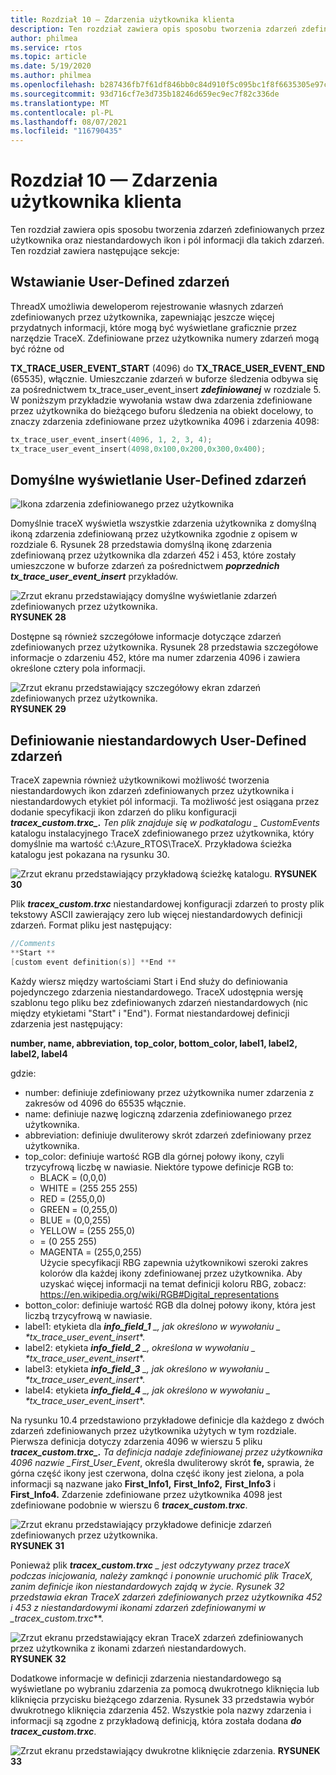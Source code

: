 ```yaml
---
title: Rozdział 10 — Zdarzenia użytkownika klienta
description: Ten rozdział zawiera opis sposobu tworzenia zdarzeń zdefiniowanych przez użytkownika oraz niestandardowych ikon i pól informacji dla takich zdarzeń.
author: philmea
ms.service: rtos
ms.topic: article
ms.date: 5/19/2020
ms.author: philmea
ms.openlocfilehash: b287436fb7f61df846bb0c84d910f5c095bc1f8f6635305e97c9e8b7aab64655
ms.sourcegitcommit: 93d716cf7e3d735b18246d659ec9ec7f82c336de
ms.translationtype: MT
ms.contentlocale: pl-PL
ms.lasthandoff: 08/07/2021
ms.locfileid: "116790435"
---
```

# <a name="chapter-10---customer-user-events"></a>Rozdział 10 — Zdarzenia użytkownika klienta

Ten rozdział zawiera opis sposobu tworzenia zdarzeń zdefiniowanych przez użytkownika oraz niestandardowych ikon i pól informacji dla takich zdarzeń. Ten rozdział zawiera następujące sekcje: 

## <a name="inserting-user-defined-events"></a>Wstawianie User-Defined zdarzeń

ThreadX umożliwia deweloperom rejestrowanie własnych zdarzeń zdefiniowanych przez użytkownika, zapewniając jeszcze więcej przydatnych informacji, które mogą być wyświetlane graficznie przez narzędzie TraceX. Zdefiniowane przez użytkownika numery zdarzeń mogą być różne od

**TX_TRACE_USER_EVENT_START** (4096) do **TX_TRACE_USER_EVENT_END** (65535), włącznie. Umieszczanie zdarzeń w buforze śledzenia odbywa się za pośrednictwem tx_trace_user_event_insert ***zdefiniowanej*** w rozdziale 5. W poniższym przykładzie wywołania wstaw dwa zdarzenia zdefiniowane przez użytkownika do bieżącego buforu śledzenia na obiekt docelowy, to znaczy zdarzenia zdefiniowane przez użytkownika 4096 i zdarzenia 4098:

```c
tx_trace_user_event_insert(4096, 1, 2, 3, 4);
tx_trace_user_event_insert(4098,0x100,0x200,0x300,0x400);
```

## <a name="default-display-of-user-defined-events"></a>Domyślne wyświetlanie User-Defined zdarzeń

![Ikona zdarzenia zdefiniowanego przez użytkownika](./media/user-guide/tx-events/image0.png)

Domyślnie traceX wyświetla wszystkie zdarzenia użytkownika z domyślną ikoną zdarzenia zdefiniowaną przez użytkownika zgodnie z opisem w rozdziale 6. Rysunek 28 przedstawia domyślną ikonę zdarzenia zdefiniowaną przez użytkownika dla zdarzeń 452 i 453, które zostały umieszczone w buforze zdarzeń za pośrednictwem ***poprzednich tx_trace_user_event_insert*** przykładów.

![Zrzut ekranu przedstawiający domyślne wyświetlanie zdarzeń zdefiniowanych przez użytkownika. ](./media/user-guide/10.1.png)
 **RYSUNEK 28**

Dostępne są również szczegółowe informacje dotyczące zdarzeń zdefiniowanych przez użytkownika. Rysunek 28 przedstawia szczegółowe informacje o zdarzeniu 452, które ma numer zdarzenia 4096 i zawiera określone cztery pola informacji.

![Zrzut ekranu przedstawiający szczegółowy ekran zdarzeń zdefiniowanych przez użytkownika. ](./media/user-guide/10.2.png)
 **RYSUNEK 29**

## <a name="defining-custom-user-defined-event-icons"></a>Definiowanie niestandardowych User-Defined zdarzeń

TraceX zapewnia również użytkownikowi możliwość tworzenia niestandardowych ikon zdarzeń zdefiniowanych przez użytkownika i niestandardowych etykiet pól informacji. Ta możliwość jest osiągana przez dodanie specyfikacji ikon zdarzeń do pliku konfiguracji ***tracex_custom.trxc_.** Ten plik znajduje się w podkatalogu _ *_CustomEvents_** katalogu instalacyjnego TraceX zdefiniowanego przez użytkownika, który domyślnie ma wartość c:\Azure_RTOS\TraceX. Przykładowa ścieżka katalogu jest pokazana na rysunku 30.

![Zrzut ekranu przedstawiający przykładową ścieżkę katalogu. ](./media/user-guide/custom_events_folder.png)
 **RYSUNEK 30**

Plik ***tracex_custom.trxc*** niestandardowej konfiguracji zdarzeń to prosty plik tekstowy ASCII zawierający zero lub więcej niestandardowych definicji zdarzeń. Format pliku jest następujący:

```c
//Comments
**Start **
[custom event definition(s)] **End **
```

Każdy wiersz między wartościami Start i End służy do definiowania pojedynczego zdarzenia niestandardowego. TraceX udostępnia wersję szablonu tego pliku bez zdefiniowanych zdarzeń niestandardowych (nic między etykietami "Start&quot; i &quot;End"). Format niestandardowej definicji zdarzenia jest następujący:

**number, name, abbreviation, top_color, bottom_color, label1, label2, label2, label4**

gdzie:

- number: definiuje zdefiniowany przez użytkownika numer zdarzenia z zakresów od 4096 do 65535 włącznie.</th>
- name: definiuje nazwę logiczną zdarzenia zdefiniowanego przez użytkownika.</td>
- abbreviation: definiuje dwuliterowy skrót zdarzeń zdefiniowany przez użytkownika.</td>
- top_color: definiuje wartość RGB dla górnej połowy ikony, czyli trzycyfrową liczbę w nawiasie. Niektóre typowe definicje RGB to:
  - BLACK = (0,0,0)       
  - WHITE = (255 255 255)
  - RED = (255,0,0)     
  - GREEN = (0,255,0)     
  - BLUE = (0,0,255)     
  - YELLOW = (255 255,0)   
  - = (0 255 255)   
  - MAGENTA = (255,0,255)   
  Użycie specyfikacji RBG zapewnia użytkownikowi szeroki zakres kolorów dla każdej ikony zdefiniowanej przez użytkownika. Aby uzyskać więcej informacji na temat definicji koloru RBG, zobacz: https://en.wikipedia.org/wiki/RGB#Digital_representations
- botton_color: definiuje wartość RGB dla dolnej połowy ikony, która jest liczbą trzycyfrową w nawiasie.
- label1: etykieta dla ***info_field_1** _, jak określono w wywołaniu _ *_tx_trace_user_event_insert_**.
- label2: etykieta ***info_field_2** _, określona w wywołaniu _ *_tx_trace_user_event_insert_**.
- label3: etykieta ***info_field_3** _, jak określono w wywołaniu _ *_tx_trace_user_event_insert_**.
- label4: etykieta ***info_field_4** _, jak określono w wywołaniu _ *_tx_trace_user_event_insert_**.

Na rysunku 10.4 przedstawiono przykładowe definicje dla każdego z dwóch zdarzeń zdefiniowanych przez użytkownika użytych w tym rozdziale. Pierwsza definicja dotyczy zdarzenia 4096 w wierszu 5 pliku ***tracex_custom.trxc_.** Ta definicja nadaje zdefiniowanej przez użytkownika 4096 nazwie _*First_User_Event**, określa dwuliterowy skrót **fe,** sprawia, że górna część ikony jest czerwona, dolna część ikony jest zielona, a pola informacji są nazwane jako **First_Info1,** **First_Info2,** **First_Info3** i **First_Info4.** Zdarzenie zdefiniowane przez użytkownika 4098 jest zdefiniowane podobnie w wierszu 6 **_tracex_custom.trxc_**.

![Zrzut ekranu przedstawiający przykładowe definicje zdarzeń zdefiniowanych przez użytkownika. ](./media/user-guide/10.4.png)
 **RYSUNEK 31**

Ponieważ plik ***tracex_custom.trxc** _ jest odczytywany przez traceX podczas inicjowania, należy zamknąć i ponownie uruchomić plik TraceX, zanim definicje ikon niestandardowych zajdą w życie. Rysunek 32 przedstawia ekran TraceX zdarzeń zdefiniowanych przez użytkownika 452 i 453 z niestandardowymi ikonami zdarzeń zdefiniowanymi w _*_tracex_custom.trxc_**.

![Zrzut ekranu przedstawiający ekran TraceX zdarzeń zdefiniowanych przez użytkownika z ikonami zdarzeń niestandardowych. ](./media/user-guide/10.5.png)
 **RYSUNEK 32**

Dodatkowe informacje w definicji zdarzenia niestandardowego są wyświetlane po wybraniu zdarzenia za pomocą dwukrotnego kliknięcia lub kliknięcia przycisku bieżącego zdarzenia. Rysunek 33 przedstawia wybór dwukrotnego kliknięcia zdarzenia 452. Wszystkie pola nazwy zdarzenia i informacji są zgodne z przykładową definicją, która została dodana ***do tracex_custom.trxc***.

![Zrzut ekranu przedstawiający dwukrotne kliknięcie zdarzenia. ](./media/user-guide/10.6.png)
 **RYSUNEK 33**

